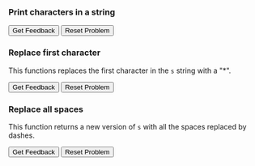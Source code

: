 ### Print characters in a string
<div id="printall-sortableTrash" class="sortable-code"></div> 
<div id="printall-sortable" class="sortable-code"></div> 
<div style="clear:both;"></div> 
<p> 
    <input id="printall-feedbackLink" value="Get Feedback" type="button" /> 
    <input id="printall-newInstanceLink" value="Reset Problem" type="button" /> 
</p> 
<script type="text/javascript"> 
(function(){
  var initial = "def print_all(s):\n" +
    "    for character in s:\n" +
    "        print(character)";
  var parsonsPuzzle = new ParsonsWidget({
    "sortableId": "printall-sortable",
    "max_wrong_lines": 10,
    "grader": ParsonsWidget._graders.LineBasedGrader,
    "exec_limit": 2500,
    "can_indent": true,
    "x_indent": 50,
    "lang": "en",
    "show_feedback": true
  });
  parsonsPuzzle.init(initial);
  parsonsPuzzle.shuffleLines();
  $("#printall-newInstanceLink").click(function(event){ 
      event.preventDefault(); 
      parsonsPuzzle.shuffleLines(); 
  }); 
  $("#printall-feedbackLink").click(function(event){ 
      event.preventDefault(); 
      parsonsPuzzle.getFeedback(); 
  }); 
})(); 
</script>

### Replace first character
This functions replaces the first character in the `s` string with a "*".
<div id="replacestar-sortableTrash" class="sortable-code"></div> 
<div id="replacestar-sortable" class="sortable-code"></div> 
<div style="clear:both;"></div> 
<p> 
    <input id="replacestar-feedbackLink" value="Get Feedback" type="button" /> 
    <input id="replacestar-newInstanceLink" value="Reset Problem" type="button" /> 
</p> 
<script type="text/javascript"> 
(function(){
  var initial = "def replace_first(s):\n" +
    "    return &#039;*&#039; + s[1:]\n" +
    "    return &#039;*&#039; + s[1] #distractor\n" +
    "    return &#039;*&#039; + s[0] #distractor\n" +
    "    return &#039;*&#039;[1] + s[1:] #distractor\n" +
    "    return &#039;*&#039;[0] + s #distractor";
  var parsonsPuzzle = new ParsonsWidget({
    "sortableId": "replacestar-sortable",
    "max_wrong_lines": 10,
    "grader": ParsonsWidget._graders.LineBasedGrader,
    "exec_limit": 2500,
    "can_indent": true,
    "x_indent": 50,
    "lang": "en",
    "show_feedback": true,
    "trashId": "replacestar-sortableTrash"
  });
  parsonsPuzzle.init(initial);
  parsonsPuzzle.shuffleLines();
  $("#replacestar-newInstanceLink").click(function(event){ 
      event.preventDefault(); 
      parsonsPuzzle.shuffleLines(); 
  }); 
  $("#replacestar-feedbackLink").click(function(event){ 
      event.preventDefault(); 
      parsonsPuzzle.getFeedback(); 
  }); 
})(); 
</script>

### Replace all spaces
This function returns a new version of `s` with all the spaces replaced by dashes.
<div id="replacespaces-sortableTrash" class="sortable-code"></div> 
<div id="replacespaces-sortable" class="sortable-code"></div> 
<div style="clear:both;"></div> 
<p> 
    <input id="replacespaces-feedbackLink" value="Get Feedback" type="button" /> 
    <input id="replacespaces-newInstanceLink" value="Reset Problem" type="button" /> 
</p> 
<script type="text/javascript"> 
(function(){
  var initial = "def replace_space(s):\n" +
    "    output = &#039;&#039;\n" +
    "    for c in s:\n" +
    "        if c == &#039; &#039;:\n" +
    "            output += &#039;_&#039;\n" +
    "        else:\n" +
    "            output += c\n" +
    "    return output";
  var parsonsPuzzle = new ParsonsWidget({
    "sortableId": "replacespaces-sortable",
    "max_wrong_lines": 10,
    "grader": ParsonsWidget._graders.LineBasedGrader,
    "exec_limit": 2500,
    "can_indent": true,
    "x_indent": 50,
    "lang": "en",
    "show_feedback": true,
    "trashId": "replacespaces-sortableTrash"
  });
  parsonsPuzzle.init(initial);
  parsonsPuzzle.shuffleLines();
  $("#replacespaces-newInstanceLink").click(function(event){ 
      event.preventDefault(); 
      parsonsPuzzle.shuffleLines(); 
  }); 
  $("#replacespaces-feedbackLink").click(function(event){ 
      event.preventDefault(); 
      parsonsPuzzle.getFeedback(); 
  }); 
})(); 
</script>